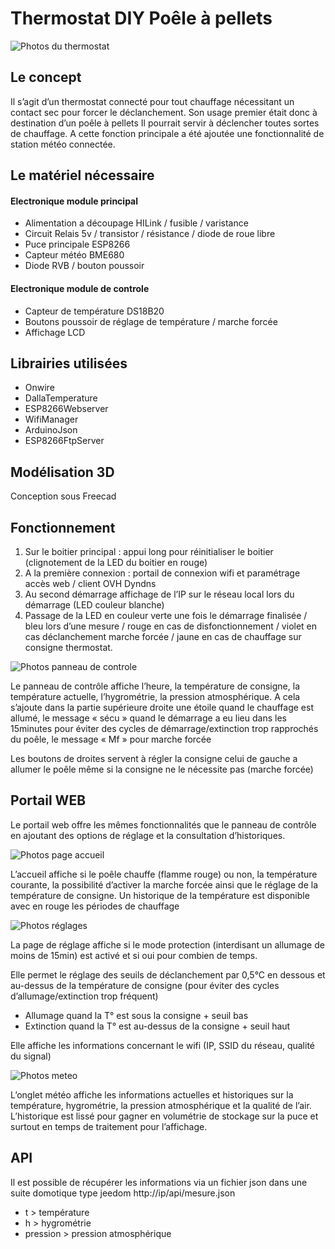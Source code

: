 # Thermostat DIY Poêle à pellets
![Photos du thermostat](https://github.com/rinty35/thermostat_poele/blob/master/Photos/Vue_ensemble.jpg)
## Le concept
Il s’agit d’un thermostat connecté pour tout chauffage nécessitant un contact sec pour forcer le déclanchement. Son usage premier était donc à destination d’un poêle à pellets Il pourrait servir à déclencher toutes sortes de chauffage. A cette fonction principale a été ajoutée une fonctionnalité de station météo connectée.
## Le matériel nécessaire
#### Electronique module principal
-	Alimentation a découpage HILink / fusible / varistance
-	Circuit Relais 5v / transistor / résistance / diode de roue libre
-	Puce principale ESP8266
-	Capteur météo BME680
-	Diode RVB / bouton poussoir
#### Electronique module de controle
-	Capteur de température DS18B20
-	Boutons poussoir de réglage de température / marche forcée
-	Affichage LCD
## Librairies utilisées
-	Onwire
-	DallaTemperature
-	ESP8266Webserver
-	WifiManager
-	ArduinoJson
-	ESP8266FtpServer
## Modélisation 3D
Conception sous Freecad
## Fonctionnement
1.	Sur le boitier principal : appui long pour réinitialiser le boitier (clignotement de la LED du boitier en rouge)
2.	A la première connexion : portail de connexion wifi et paramétrage accès web / client OVH Dyndns
3.	Au second démarrage affichage de l’IP sur le réseau local lors du démarrage (LED couleur blanche)
4.	Passage de la LED en couleur verte une fois le démarrage finalisée / bleu lors d’une mesure / rouge en cas de disfonctionnement / violet en cas déclanchement marche forcée / jaune en cas de chauffage sur consigne thermostat. 

![Photos panneau de controle](https://github.com/rinty35/thermostat_poele/blob/master/Photos/panneau_détail.jpg)

Le panneau de contrôle affiche l’heure, la température de consigne, la température actuelle, l’hygrométrie, la pression atmosphérique. A cela s’ajoute dans la partie supérieure droite une étoile quand le chauffage est allumé, le message « sécu » quand le démarrage a eu lieu dans les 15minutes pour éviter des cycles de démarrage/extinction trop rapprochés du poêle, le message « Mf » pour marche forcée

Les boutons de droites servent à régler la consigne celui de gauche a allumer le poêle même si la consigne ne le nécessite pas (marche forcée)

## Portail WEB
Le portail web offre les mêmes fonctionnalités que le panneau de contrôle en ajoutant des options de réglage et la consultation d’historiques.

![Photos page accueil]( https://github.com/rinty35/thermostat_poele/blob/master/Screenshot/accueil.jpg)

L’accueil affiche si le poêle chauffe (flamme rouge) ou non, la température courante, la possibilité d’activer la marche forcée ainsi que le réglage de la température de consigne. Un historique de la température est disponible avec en rouge les périodes de chauffage

![Photos réglages]( https://github.com/rinty35/thermostat_poele/blob/master/Screenshot/config.jpg)

La page de réglage affiche si le mode protection (interdisant un allumage de moins de 15min) est activé et si oui pour combien de temps.

Elle permet le réglage des seuils de déclanchement par 0,5°C en dessous et au-dessus de la température de consigne (pour éviter des cycles d’allumage/extinction trop fréquent)
-	Allumage quand la T° est sous la consigne + seuil bas
-	Extinction quand la T° est au-dessus de la consigne + seuil haut

Elle affiche les informations concernant le wifi (IP, SSID du réseau, qualité du signal)

![Photos meteo]( https://github.com/rinty35/thermostat_poele/blob/master/Screenshot/m%C3%A9teo1.jpg)

L’onglet météo affiche les informations actuelles et historiques sur la température, hygrométrie, la pression atmosphérique et la qualité de l’air. L’historique est lissé pour gagner en volumétrie de stockage sur la puce et surtout en temps de traitement pour l’affichage.
## API
Il est possible de récupérer les informations via un fichier json dans une suite domotique type jeedom
http://ip/api/mesure.json
-	t > température
-	h > hygrométrie
-	pression > pression atmosphérique
